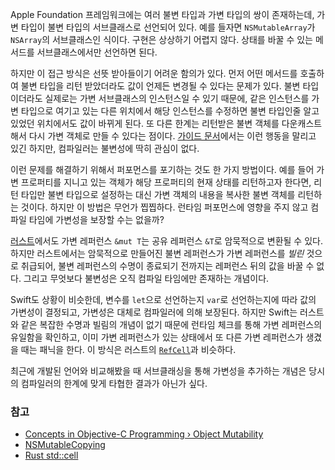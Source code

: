 Apple Foundation 프레임워크에는 여러 불변 타입과 가변 타입의 쌍이 존재하는데, 가변 타입이 불변 타입의 서브클래스로 선언되어 있다.
예를 들자면 `NSMutableArray`가 `NSArray`의 서브클래스인 식이다. 구현은 상상하기 어렵지 않다. 상태를 바꿀 수 있는
메서드를 서브클래스에서만 선언하면 된다.

하지만 이 접근 방식은 선뜻 받아들이기 어려운 함의가 있다. 먼저 어떤 메서드를 호출하여 불변 타입을 리턴 받았더라도 값이 언제든 변경될 수
있다는 문제가 있다. 불변 타입이더라도 실제로는 가변 서브클래스의 인스턴스일 수 있기 때문에, 같은 인스턴스를 가변 타입으로 여기고 있는
다른 위치에서 해당 인스턴스를 수정하면 불변 타입인줄 알고 있었던 위치에서도 값이 바뀌게 된다. 또 다른 한계는 리턴받은 불변 객체를
다운캐스트해서 다시 가변 객체로 만들 수 있다는 점이다. [가이드 문서]에서는 이런 행동을 말리고 있긴 하지만, 컴파일러는 불변성에 딱히
관심이 없다.

[가이드 문서]: https://developer.apple.com/library/archive/documentation/General/Conceptual/CocoaEncyclopedia/ObjectMutability/ObjectMutability.html#//apple_ref/doc/uid/TP40010810-CH5-SW67

이런 문제를 해결하기 위해서 퍼포먼스를 포기하는 것도 한 가지 방법이다. 예를 들어 가변 프로퍼티를 지니고 있는 객체가 해당 프로퍼티의 현재
상태를 리턴하고자 한다면, 리턴 타입만 불변 타입으로 설정하는 대신 가변 객체의 내용을 복사한 불변 객체를 리턴하는 것이다. 하지만 이 방법은
무언가 찝찝하다. 런타임 퍼포먼스에 영향을 주지 않고 컴파일 타임에 가변성을 보장할 수는 없을까?

[러스트]에서도 가변 레퍼런스 `&mut T`는 공유 레퍼런스 `&T`로 암묵적으로 변환될 수 있다. 하지만 러스트에서는 암묵적으로
만들어진 불변 레퍼런스가 가변 레퍼런스를 _빌린_ 것으로 취급되어, 불변 레퍼런스의 수명이 종료되기 전까지는 레퍼런스 뒤의 값을 바꿀 수 없다.
그리고 무엇보다 불변성은 오직 컴파일 타임에만 존재하는 개념이다.

[러스트]: https://www.rust-lang.org

Swift도 상황이 비슷한데, 변수를 `let`으로 선언하는지 `var`로 선언하는지에 따라 값의 가변성이 결정되고, 가변성은 대체로
컴파일러에 의해 보장된다. 하지만 Swift는 러스트와 같은 복잡한 수명과 빌림의 개념이 없기 때문에 런타임 체크를 통해 가변 레퍼런스의
유일함을 확인하고, 이미 가변 레퍼런스가 있는 상태에서 또 다른 가변 레퍼런스가 생겼을 때는 패닉을 한다. 이 방식은 러스트의
[`RefCell`]과 비슷하다.

[`RefCell`]: https://doc.rust-lang.org/std/cell/struct.RefCell.html

최근에 개발된 언어와 비교해봤을 때 서브클래싱을 통해 가변성을 추가하는 개념은 당시의 컴파일러의 한계에 맞게 타협한 결과가 아닌가 싶다.

### 참고
- [Concepts in Objective-C Programming › Object Mutability](https://developer.apple.com/library/archive/documentation/General/Conceptual/CocoaEncyclopedia/ObjectMutability/ObjectMutability.html)
- [NSMutableCopying](https://developer.apple.com/documentation/foundation/nsmutablecopying)
- [Rust std::cell](https://doc.rust-lang.org/std/cell/index.html)
